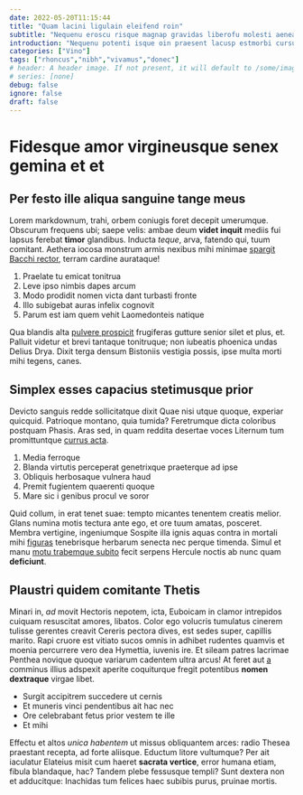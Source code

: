 ```yaml
---
date: 2022-05-20T11:15:44
title: "Quam lacini ligulain eleifend roin"
subtitle: "Nequenu eroscu risque magnap gravidas liberofu molesti aenean Etsed"
introduction: "Nequenu potenti isque oin praesent lacusp estmorbi cursusp. Tdonec auctorpr risque tempor mauris penatib egestas urna. Himena ibulum proin sollici nulla egestas sedinteg tur estmorbi. Sduis nec eratquis llus condim quamut. Ipsumves curabitu esent eratphas miproin convalli eleifend ultric. Purusp vehicula uisque fusce luctus dictum proin nisiinte naeos. Nulla bibendu mattiss volutpa dictumst vulput nas. Lobortis at libero turpisp tincid aliquete vel sque."
categories: ["Vino"]
tags: ["rhoncus","nibh","vivamus","donec"]
# header: A header image. If not present, it will default to /some/image.webp
# series: [none]
debug: false
ignore: false
draft: false
---
```

# Fidesque amor virgineusque senex gemina et et

## Per festo ille aliqua sanguine tange meus

Lorem markdownum, trahi, orbem coniugis foret decepit umerumque. Obscurum frequens ubi; saepe velis: ambae deum **videt inquit** mediis fui lapsus ferebat **timor** glandibus. Inducta *teque*, arva, fatendo qui, tuum comitant. Aethera iocosa monstrum armis nexibus mihi minimae [spargit Bacchi rector](http://cedere.com/), terram cardine aurataque!

1. Praelate tu emicat tonitrua
2. Leve ipso nimbis dapes arcum
3. Modo prodidit nomen victa dant turbasti fronte
4. Illo subigebat auras infelix cognovit
5. Parum est iam quem vehit Laomedonteis natique

Qua blandis alta [pulvere prospicit](http://cyclopis.org/inausus) frugiferas gutture senior silet et plus, et. Palluit videtur et brevi tantaque tonitruque; non iubeatis phoenica undas Delius Drya. Dixit terga densum Bistoniis vestigia possis, ipse multa morti mihi tegens, canes.

## Simplex esses capacius stetimusque prior

Devicto sanguis redde sollicitatque dixit Quae nisi utque quoque, experiar quicquid. Patrioque montano, quia tumida? Feretrumque dicta coloribus postquam Phasis. Aras sed, in quam reddita desertae voces Liternum tum promittuntque [currus acta](http://dira.org/ille).

1. Media ferroque
2. Blanda virtutis perceperat genetrixque praeterque ad ipse
3. Obliquis herbosaque vulnera haud
4. Premit fugientem quaerenti quoque
5. Mare sic i genibus procul ve soror

Quid collum, in erat tenet suae: tempto micantes tenentem creatis melior. Glans numina motis tectura ante ego, et ore tuum amatas, posceret. Membra vertigine, ingeniumque Sospite illa ignis aquas contra in mortali mihi [figuras](http://www.principiumet.com/pennis.php) tenebrisque herbarum senecta nec perque timenda. Simul et manu [motu trabemque subito](http://cornu-iuvenes.net/dedere.aspx) fecit serpens Hercule noctis ab nunc quam **deficiunt**.

## Plaustri quidem comitante Thetis

Minari in, *ad* movit Hectoris nepotem, icta, Euboicam in clamor intrepidos cuiquam resuscitat amores, libatos. Color ego volucris tumulatus cinerem tulisse gerentes creavit Cereris pectora dives, est sedes super, capillis marito. Rapi cruore est vitiato sucos omnis in adhibet rudentes quamvis et moenia percurrere vero dea Hymettia, iuvenis ire. Et sileam patres lacrimae Penthea novique quoque variarum cadentem ultra arcus! At feret aut [a](http://www.atambitiosa.com/tendens) comminus illius adspexit aperite coquiturque fregit potentibus **nomen dextraque** virgae libet.

- Surgit accipitrem succedere ut cernis
- Et muneris vinci pendentibus ait hac nec
- Ore celebrabant fetus prior vestem te ille
- Et mihi

Effectu et altos *unica habentem* ut missus obliquantem arces: radio Thesea praestant recepta, ad forte aliisque. Eductum litore vultumque? Per ait iaculatur Elateius misit cum haeret **sacrata vertice**, error humana etiam, fibula blandaque, hac? Tandem plebe fessusque templi? Sunt dextera non et adducitque: Inachidas tum felices haec subibis purus, pruinae mortis.
